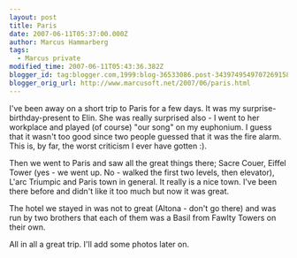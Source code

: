 ```yaml
---
layout: post
title: Paris
date: 2007-06-11T05:37:00.000Z
author: Marcus Hammarberg
tags:
  - Marcus private
modified_time: 2007-06-11T05:43:36.382Z
blogger_id: tag:blogger.com,1999:blog-36533086.post-3439749549707269158
blogger_orig_url: http://www.marcusoft.net/2007/06/paris.html
---
```


I've
been away on a short trip to Paris for a few days. It was my <span
id="SPELLING_ERROR_0"
class="blsp-spelling-corrected">surprise-birthday-present to
Elin. She
was really surprised also - I went to her
workplace and played (of course) "our song" on my euphonium. I guess
that it wasn't too good since two people guessed that it was the fire
alarm. This is, by far, the worst criticism I ever have gotten
:).

Then we went to Paris and saw all the great things there; Sacre Couer, Eiffel
Tower (yes - we went up. No - walked the first two levels, then
elevator), L'arc Triumpic and Paris town in general.
It really is a nice town. I've been there before and didn't like it too
much but now it was great.

The hotel we stayed in was not to great (Altona - don't go there) and was run
by two brothers that each of them was a Basil from Fawlty Towers
on their own.

All in all a great trip. I'll add some photos later on.
